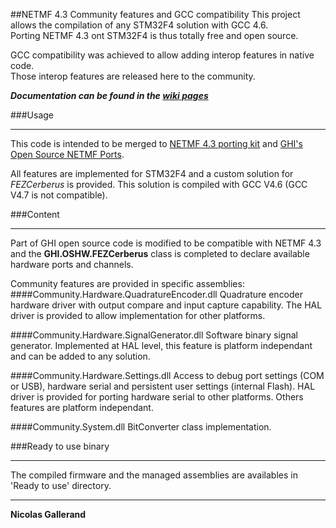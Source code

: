 ##NETMF 4.3 Community features and GCC compatibility
This project allows the compilation of any STM32F4 solution with GCC 4.6.  
Porting NETMF 4.3 ont STM32F4 is thus totally free and open source.

GCC compatibility was achieved to allow adding interop features in native code.  
Those interop features are released here to the community.  
  
***Documentation can be found in the [wiki pages](https://github.com/NicolasG3/NETMF4.3_Community/wiki)***

###Usage
***
This code is intended to be merged to [NETMF 4.3 porting kit](http://netmf.codeplex.com/releases/view/81000) and [GHI's Open Source NETMF Ports](http://ghiopensource.codeplex.com/).

All features are implemented for STM32F4 and a custom solution for *FEZCerberus* is provided.
This solution is compiled with GCC V4.6 (GCC V4.7 is not compatible).

###Content
***
Part of GHI open source code is modified to be compatible with NETMF 4.3 and the **GHI.OSHW.FEZCerberus** class is completed to declare available hardware ports and channels.

Community features are provided in specific assemblies:
####Community.Hardware.QuadratureEncoder.dll
Quadrature encoder hardware driver with output compare and input capture capability.
The HAL driver is provided to allow implementation for other platforms. 
  
####Community.Hardware.SignalGenerator.dll
Software binary signal generator.  Implemented at HAL level, this feature is platform independant and can be added to any solution.
  
####Community.Hardware.Settings.dll
Access to debug port settings (COM or USB), hardware serial and persistent user settings (internal Flash).
HAL driver is provided for porting hardware serial to other platforms. Others features are platform independant.
  
####Community.System.dll
BitConverter class implementation.
  
###Ready to use binary
***
The compiled firmware and the managed assemblies are availables in 'Ready to use' directory.
  
  
  
-------------  

**Nicolas Gallerand**
